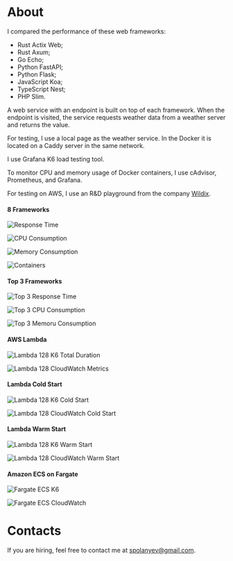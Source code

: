 # About

I compared the performance of these web frameworks:
* Rust Actix Web;
* Rust Axum;
* Go Echo;
* Python FastAPI;
* Python Flask;
* JavaScript Koa;
* TypeScript Nest;
* PHP Slim.

A web service with an endpoint is built on top of each framework. When the endpoint is visited, the service requests weather data from a weather server and returns the value.

For testing, I use a local page as the weather service. In the Docker it is located on a Caddy server in the same network.

I use Grafana K6 load testing tool.

To monitor CPU and memory usage of Docker containers, I use cAdvisor, Prometheus, and Grafana.

For testing on AWS, I use an R&D playground from the company [Wildix](https://www.wildix.com/).

#### 8 Frameworks

![Response Time](https://github.com/spolanyev/performance-comparison/blob/main/k6-summary.png?raw=true)

![CPU Consumption](https://github.com/spolanyev/performance-comparison/blob/main/grafana-docker-cpu.png?raw=true)

![Memory Consumption](https://github.com/spolanyev/performance-comparison/blob/main/grafana-docker-memory.png?raw=true)

![Containers](https://github.com/spolanyev/performance-comparison/blob/main/containers.png?raw=true)

#### Top 3 Frameworks

![Top 3 Response Time](https://github.com/spolanyev/performance-comparison/blob/main/k6-summary-top-3.png?raw=true)

![Top 3 CPU Consumption](https://github.com/spolanyev/performance-comparison/blob/main/grafana-docker-cpu-top-3.png?raw=true)

![Top 3 Memoru Consumption](https://github.com/spolanyev/performance-comparison/blob/main/grafana-docker-memory-top-3.png?raw=true)

#### AWS Lambda

![Lambda 128 K6 Total Duration](https://github.com/spolanyev/performance-comparison/blob/main/k6-lambda-128mb-total-duration.png?raw=true)

![Lambda 128 CloudWatch Metrics](https://github.com/spolanyev/performance-comparison/blob/main/cloudwatch-lambda-128mb-total-duration.png?raw=true)

#### Lambda Cold Start

![Lambda 128 K6 Cold Start](https://github.com/spolanyev/performance-comparison/blob/main/k6-lambda-128mb-cold-start.png?raw=true)

![Lambda 128 CloudWatch Cold Start](https://github.com/spolanyev/performance-comparison/blob/main/cloudwatch-lambda-128mb-cold-start.png?raw=true)

#### Lambda Warm Start

![Lambda 128 K6 Warm Start](https://github.com/spolanyev/performance-comparison/blob/main/k6-lambda-128mb-warm-start.png?raw=true)

![Lambda 128 CloudWatch Warm Start](https://github.com/spolanyev/performance-comparison/blob/main/cloudwatch-lambda-128mb-warm-start.png?raw=true)


#### Amazon ECS on Fargate

![Fargate ECS K6](https://github.com/spolanyev/performance-comparison/blob/main/k6-fargate-ecs-duration.png?raw=true)

![Fargate ECS CloudWatch](https://github.com/spolanyev/performance-comparison/blob/main/cloudwatch-fargate-ecs.png?raw=true)

# Contacts

If you are hiring, feel free to contact me at [spolanyev@gmail.com](mailto:spolanyev@gmail.com?subject=Vacancy).
